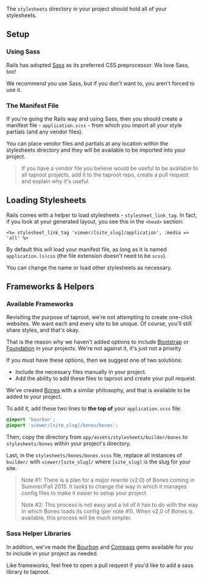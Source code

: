 The `stylesheets` directory in your project should hold all of your stylesheets.

Setup
----------------

### Using Sass

Rails has adopted [Sass](http://sass-lang.com/) as its preferred CSS preprocessor. We love Sass, too!

We recommend you use Sass, but if you don't want to, you aren't forced to use it.

### The Manifest File

If you're going the Rails way and using Sass, then you should create a manifest file - `application.scss` - from which you import all your style partials (and any vendor files).

You can place vendor files and partials at any location within the stylesheets directory and they will be available to be imported into your project.

> If you have a vendor file you believe would be useful to be available to all taproot projects, add it to the taproot repo, create a pull request and explain why it's useful.

Loading Stylesheets
----------------

Rails comes with a helper to load stylesheets - `stylesheet_link_tag`. In fact, if you look at your generated layout, you see this in the `<head>` section:

```erb
<%= stylesheet_link_tag 'viewer/[site_slug]/application', :media => 'all' %>
```

By default this will load your manifest file, as long as it is named `application.(s)css` (the file extension doesn't need to be `scss`).

You can change the name or load other stylesheets as necessary.

Frameworks & Helpers
----------------

### Available Frameworks

Revisiting the purpose of taproot, we're not attempting to create one-click websites. We want each and every site to be unique. Of course, you'll still share styles, and that's okay.

That is the reason why we haven't added options to include [Bootstrap](http://getbootstrap.com/) or [Foundation](http://foundation.zurb.com/) in your projects. We're not against it, it's just not a priority

If you must have these options, then we suggest one of two solutions:

* Include the necessary files manually in your project.
* Add the ability to add these files to taproot and create your pull request.

We've created [Bones](https://github.com/rocktree/bones) with a similar philosophy, and that is available to be added to your project.

To add it, add these two lines to **the top of** your `application.scss` file:

```scss
@import 'bourbon';
@import 'viewer/[site_slug]/bones/bones';
```

Then, copy the directory from `app/assets/stylesheets/builder/bones` to `stylesheets/bones` within your project's directory.

Last, in the `stylesheets/bones/bones.scss` file, replace all instances of `builder/` with `viewer/[site_slug]/` where `[site_slug]` is the slug for your site.

> Note #1: There is a plan for a major rewrite (v2.0) of Bones coming in Summer/Fall 2015. It looks to change the way in which it manages config files to make it easier to setup your project.
>
> Note #2: This process is not easy and a lot of it has to do with the way in which Bones loads its config (per note #1). When v2.0 of Bones is available, this process will be much simpler.

### Sass Helper Libraries

In addition, we've made the [Bourbon](https://github.com/thoughtbot/bourbon) and [Compass](https://github.com/compass/compass-rails) gems available for you to include in your project as needed.

Like frameworks, feel free to open a pull request if you'd like to add a sass library to taproot.
